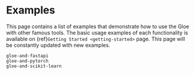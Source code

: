 # Examples

This page contains a list of examples that demonstrate how to use the Gloe with other famous tools. The basic usage examples of each functionality is available on {ref}`Getting Started <getting-started>` page. This page will be constantly updated with new examples.

```{toctree}
gloe-and-fastapi
gloe-and-pytorch
gloe-and-scikit-learn
```